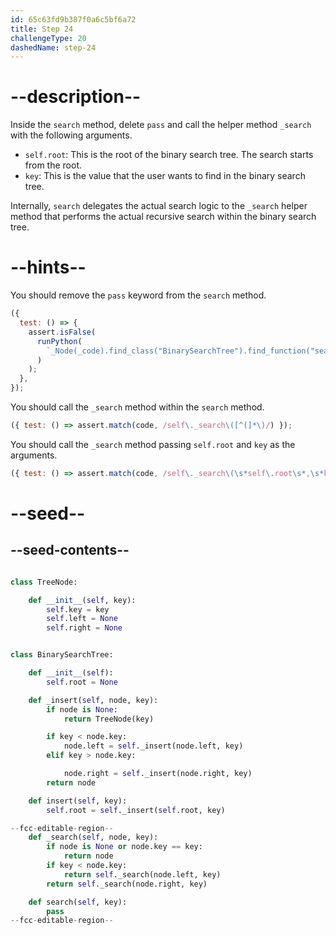 ```yaml
---
id: 65c63fd9b387f0a6c5bf6a72
title: Step 24
challengeType: 20
dashedName: step-24
---
```


# --description--

Inside the `search` method, delete `pass` and call the helper method `_search` with the following arguments.

- `self.root`: This is the root of the binary search tree. The search starts from the root.
- `key`: This is the value that the user wants to find in the binary search tree.

Internally, `search` delegates the actual search logic to the `_search` helper method that performs the actual recursive search within the binary search tree.

# --hints--

You should remove the `pass` keyword from the `search` method.

```js
({
  test: () => {
    assert.isFalse(
      runPython(
        `_Node(_code).find_class("BinarySearchTree").find_function("search").has_pass()`
      )
    );
  },
});

```

You should call the `_search` method within the `search` method.

```js
({ test: () => assert.match(code, /self\._search\([^(]*\)/) });
```

You should call the `_search` method passing `self.root` and `key` as the arguments.

```js
({ test: () => assert.match(code, /self\._search\(\s*self\.root\s*,\s*key\s*\)/) });
```

# --seed--

## --seed-contents--

```py

class TreeNode:

    def __init__(self, key):
        self.key = key
        self.left = None
        self.right = None


class BinarySearchTree:

    def __init__(self):
        self.root = None

    def _insert(self, node, key):
        if node is None:
            return TreeNode(key)

        if key < node.key:
            node.left = self._insert(node.left, key)
        elif key > node.key:

            node.right = self._insert(node.right, key)
        return node

    def insert(self, key):
        self.root = self._insert(self.root, key)

--fcc-editable-region--
    def _search(self, node, key):
        if node is None or node.key == key:
            return node
        if key < node.key:
            return self._search(node.left, key)
        return self._search(node.right, key)

    def search(self, key):
        pass
--fcc-editable-region--
```
